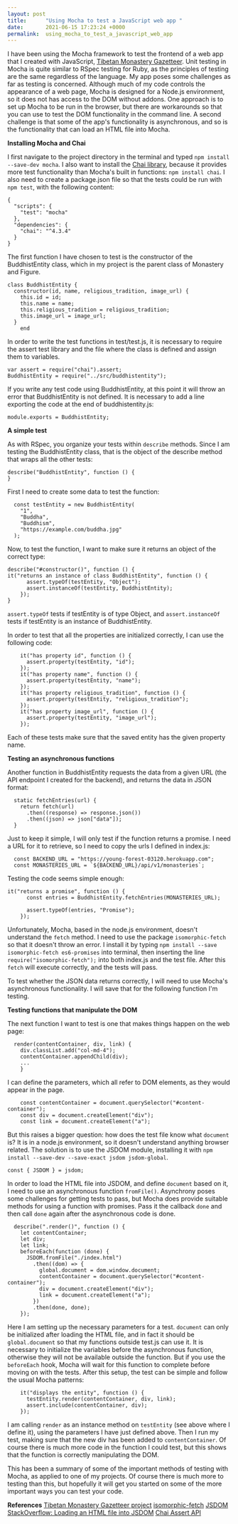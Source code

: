 ```yaml
---
layout: post
title:      "Using Mocha to test a JavaScript web app "
date:       2021-06-15 17:23:24 +0000
permalink:  using_mocha_to_test_a_javascript_web_app
---
```



I have been using the Mocha framework to test the frontend of a web app that I created with JavaScript, [Tibetan Monastery Gazetteer](https://github.com/wkdewey/monastery-gazetteer). Unit testing in Mocha is quite similar to RSpec testing for Ruby, as the principles of testing are the same regardless of the language. My app poses some challenges as far as testing is concerned. Although much of my code controls the appearance of a web page, Mocha is designed for a Node.js environment, so it does not has access to the DOM without addons. One approach is to set up Mocha to be run in the browser, but there are workarounds so that you can use to test the DOM functionality in the command line. A second challenge is that some of the app's functionality is asynchronous, and so is the functionality that can load an HTML file into Mocha.

**Installing Mocha and Chai**

I first navigate to the project directory in the terminal and typed `npm install --save-dev mocha`. I also want to install the [Chai library](https://www.chaijs.com/), because it provides more test functionality  than Mocha's built in functions: `npm install chai`. I also need to create a package.json file so that the tests could be run with `npm test`, with the following content:
```
{
  "scripts": {
    "test": "mocha"
  },
  "dependencies": {
    "chai": "^4.3.4"
  }
}
```

The first function I have chosen to test is the constructor of the BuddhistEntity class, which in my project is the parent class of Monastery and Figure.
```
class BuddhistEntity {
  constructor(id, name, religious_tradition, image_url) {
    this.id = id;
    this.name = name;
    this.religious_tradition = religious_tradition;
    this.image_url = image_url;
  }
	end
```

In order to write the test functions in test/test.js, it is necessary to require the assert test library and the file where the class is defined and assign them to variables.

```
var assert = require("chai").assert;
BuddhistEntity = require("../src/buddhistentity");
``` 
If you write any test code using BuddhistEntity, at this point it will throw an error that BuddhistEntity is not defined. It is necessary to add a line exporting the code at the end of buddhistentity.js:
```
module.exports = BuddhistEntity;
```

**A simple test**

As with RSpec, you organize your tests within `describe` methods. Since I am testing the BuddhistEntity class, that is the object of the describe method that wraps all the other tests:
```
describe("BuddhistEntity", function () {
}
```
First I need to create some data to test the function:
```
  const testEntity = new BuddhistEntity(
    "1",
    "Buddha",
    "Buddhism",
    "https://example.com/buddha.jpg"
  );
```
Now, to test the function, I want to make sure it returns an object of the correct type:
```
describe("#constructor()", function () {
it("returns an instance of class BuddhistEntity", function () {
      assert.typeOf(testEntity, "Object");
      assert.instanceOf(testEntity, BuddhistEntity);
    });
}
```
`assert.typeOf` tests if testEntity is of type Object, and `assert.instanceOf` tests if testEntity is an instance of BuddhistEntity.

In order to test that all the properties are initialized correctly, I can use the following code:
```
    it("has property id", function () {
      assert.property(testEntity, "id");
    });
    it("has property name", function () {
      assert.property(testEntity, "name");
    });
    it("has property religious_tradition", function () {
      assert.property(testEntity, "religious_tradition");
    });
    it("has property image_url", function () {
      assert.property(testEntity, "image_url");
    });
```
Each of these tests make sure that the saved entity has the given property name.

**Testing an asynchronous functions**

Another function in BuddhistEntity requests the data from a given URL (the API endpoint I created for the backend), and returns the data in JSON format:
```
  static fetchEntries(url) {
    return fetch(url)
      .then((response) => response.json())
      .then((json) => json["data"]);
  }
```
Just to keep it simple, I will only test if the function returns a promise.
I need a URL for it to retrieve, so I need to copy the urls I defined in index.js:
```
  const BACKEND_URL = "https://young-forest-03120.herokuapp.com";
  const MONASTERIES_URL = `${BACKEND_URL}/api/v1/monasteries`;
```
Testing the code seems simple enough:
```
it("returns a promise", function () {
      const entries = BuddhistEntity.fetchEntries(MONASTERIES_URL);

      assert.typeOf(entries, "Promise");
    });
```
Unfortunately, Mocha, based in the node.js environment, doesn't understand the `fetch` method. I need to use the package `isomorphic-fetch` so that it doesn't throw an error. I install it by typing `npm install --save isomorphic-fetch es6-promises` into terminal, then inserting the line `require("isomorphic-fetch");` into both index.js and the test file. After this `fetch` will execute correctly, and the tests will pass.

To test whether the JSON data returns correctly, I will need to use Mocha's asynchronous functionality. I will save that for the following function I'm testing.

**Testing functions that manipulate the DOM**

The next function I want to test is one that makes things happen on the web page:
```
  render(contentContainer, div, link) {
    div.classList.add("col-md-4");
    contentContainer.appendChild(div);
    ...
    }
```
I can define the parameters, which all refer to DOM elements, as they would appear in the page.
```
    const contentContainer = document.querySelector("#content-container");
    const div = document.createElement("div");
    const link = document.createElement("a");
```
But this raises a bigger question: how does the test file know what `document` is? It is in a node.js environment, so it doesn't understand anything browser related.
The solution is to use the JSDOM module, installing it with `npm install --save-dev --save-exact jsdom jsdom-global`.
```
const { JSDOM } = jsdom;
```

In order to load the HTML file into JSDOM, and define `document` based on it, I need to use an asynchronous function `fromFile()`. Asynchrony poses some challenges for getting tests to pass, but Mocha does provide suitable methods for using a function with promises. Pass it the callback `done` and then call `done` again after the asynchronous code is done.
```
  describe(".render()", function () {
    let contentContainer;
    let div;
    let link;
    beforeEach(function (done) {
      JSDOM.fromFile("./index.html")
        .then((dom) => {
          global.document = dom.window.document;
          contentContainer = document.querySelector("#content-container");
          div = document.createElement("div");
          link = document.createElement("a");
        })
        .then(done, done);
    });
```
Here I am setting up the necessary parameters for a test. `document` can only be initialized after loading the HTML file, and in fact it should be `global.document` so that my functions outside test.js can use it.  It is necessary to initialize the variables before the asynchronous function, otherwise they will not be available outside the function. But if you use the `beforeEach` hook, Mocha will wait for this function to complete before moving on with the tests. After this setup, the test can be simple and follow the usual Mocha patterns:
```
    it("displays the entity", function () {
      testEntity.render(contentContainer, div, link);
      assert.include(contentContainer, div);
    });
```

I am calling `render` as an instance method on `testEntity` (see above where I define it), using the parameters I have just defined above. Then I run my test, making sure that the new div has been added to `contentContainer`. Of course there is much more code in the function I could test, but this shows that the function is correctly manipulating the DOM.

This has been a summary of some of the important methods of testing with Mocha, as applied to one of my projects. Of course there is much more to testing than this, but hopefully it will get you started on some of the more important ways you can test your code.

**References**
[Tibetan Monastery Gazetteer project](https://github.com/wkdewey/monastery-gazetteer)
[isomorphic-fetch](https://github.com/matthew-andrews/isomorphic-fetch)
[JSDOM](https://github.com/jsdom/jsdom)
[StackOverflow: Loading an HTML file into JSDOM](https://stackoverflow.com/questions/45945798/loading-existing-html-file-with-jsdom-for-frontend-unit-testing/45961549#45961549)
[Chai Assert API](https://www.chaijs.com/api/assert/)


